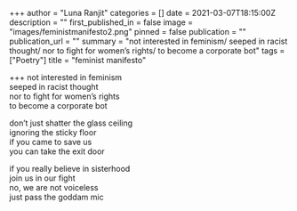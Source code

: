 +++
author = "Luna Ranjit"
categories = []
date = 2021-03-07T18:15:00Z
description = ""
first_published_in = false
image = "images/feministmanifesto2.png"
pinned = false
publication = ""
publication_url = ""
summary = "not interested in feminism/ seeped in racist thought/ nor to fight for women’s rights/ to become a corporate bot"
tags = ["Poetry"]
title = "feminist manifesto"

+++
not interested in feminism  
seeped in racist thought  
nor to fight for women’s rights  
to become a corporate bot

don’t just shatter the glass ceiling  
ignoring the sticky floor  
if you came to save us  
you can take the exit door

if you really believe in sisterhood  
join us in our fight  
no, we are not voiceless  
just pass the goddam mic